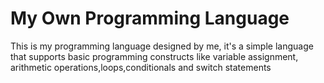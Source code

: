 # My Own Programming Language
This is my programming language designed by me, it's a simple language that supports basic programming constructs like variable assignment, arithmetic operations,loops,conditionals and switch statements

